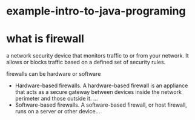 # example-intro-to-java-programing
# what is firewall
a network security device that monitors traffic to or from your network. It allows or blocks traffic based on a defined set of security rules.

firewalls can be hardware or software
* Hardware-based firewalls. A hardware-based firewall is an appliance that acts as a secure gateway between devices inside the network perimeter and those outside it. ...
 * Software-based firewalls. A software-based firewall, or host firewall, runs on a server or other device...
